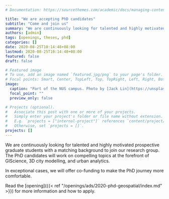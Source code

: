 ```yaml
---
# Documentation: https://sourcethemes.com/academic/docs/managing-content/

title: "We are accepting PhD candidates"
subtitle: "Come and join us"
summary: "We are continuously looking for talented and highly motivated prospective graduate students to join our research group."
authors: [admin]
tags: [openings, theses, phd]
categories: []
date: 2020-08-25T10:14:48+08:00
lastmod: 2020-08-25T10:14:48+08:00
featured: false
draft: false

# Featured image
# To use, add an image named `featured.jpg/png` to your page's folder.
# Focal points: Smart, Center, TopLeft, Top, TopRight, Left, Right, BottomLeft, Bottom, BottomRight.
image:
  caption: "Part of the NUS campus. Photo by [Jack Lin](https://unsplash.com/@jacklin212) on [Unsplash](https://unsplash.com/)."
  focal_point: ""
  preview_only: false

# Projects (optional).
#   Associate this post with one or more of your projects.
#   Simply enter your project's folder or file name without extension.
#   E.g. `projects = ["internal-project"]` references `content/project/deep-learning/index.md`.
#   Otherwise, set `projects = []`.
projects: []
---
```


We are continuously looking for talented and highly motivated prospective graduate students with a matching background to join our research group.
The PhD candidates will work on compelling topics at the forefront of GIScience, 3D city modelling, and urban analytics.

In exceptional cases, we will offer co-funding to make the PhD journey more comfortable.

Read the [opening]({{< ref "/openings/ads/2020-phd-geospatial/index.md" >}}) for more information and how to apply.

